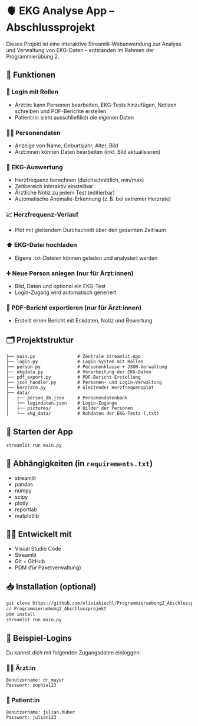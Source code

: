 
# 🫀 EKG Analyse App – Abschlussprojekt

Dieses Projekt ist eine interaktive Streamlit-Webanwendung zur Analyse und Verwaltung von EKG-Daten – entstanden im Rahmen der Programmierübung 2.

## 📌 Funktionen

### 🔐 Login mit Rollen
- Ärzt:in: kann Personen bearbeiten, EKG-Tests hinzufügen, Notizen schreiben und PDF-Berichte erstellen
- Patient:in: sieht ausschließlich die eigenen Daten

### 🧑‍⚕️ Personendaten
- Anzeige von Name, Geburtsjahr, Alter, Bild
- Ärzt:innen können Daten bearbeiten (inkl. Bild aktualisieren)

### 💓 EKG-Auswertung
- Herzfrequenz berechnen (durchschnittlich, min/max)
- Zeitbereich interaktiv einstellbar
- Ärztliche Notiz zu jedem Test (editierbar)
- Automatische Anomalie-Erkennung (z. B. bei extremer Herzrate)

### 📈 Herzfrequenz-Verlauf
- Plot mit gleitendem Durchschnitt über den gesamten Zeitraum

### ⬆️ EKG-Datei hochladen
- Eigene .txt-Dateien können geladen und analysiert werden

### ➕ Neue Person anlegen (nur für Ärzt:innen)
- Bild, Daten und optional ein EKG-Test
- Login-Zugang wird automatisch generiert

### 📄 PDF-Bericht exportieren (nur für Ärzt:innen)
- Erstellt einen Bericht mit Eckdaten, Notiz und Bewertung

## 🗂️ Projektstruktur

```
├── main.py                # Zentrale Streamlit-App
├── login.py               # Login-System mit Rollen
├── person.py              # Personenklasse + JSON-Verwaltung
├── ekgdata.py             # Verarbeitung der EKG-Daten
├── pdf_export.py          # PDF-Bericht-Erstellung
├── json_handler.py        # Personen- und Login-Verwaltung
├── herzrate.py            # Gleitender Herzfrequenzplot
├── data/
│   ├── person_db.json     # Personendatenbank
│   ├── logindaten.json    # Login-Zugänge
│   ├── pictures/          # Bilder der Personen
│   └── ekg_data/          # Rohdaten der EKG-Tests (.txt)
```

## 🚀 Starten der App

```bash
streamlit run main.py
```

## 🔧 Abhängigkeiten (in `requirements.txt`)

- streamlit
- pandas
- numpy
- scipy
- plotly
- reportlab
- matplotlib

## 👩‍💻 Entwickelt mit

- Visual Studio Code
- Streamlit
- Git + GitHub
- PDM (für Paketverwaltung)

## 📥 Installation (optional)

```bash
git clone https://github.com/oliviakiechl/Programmieruebung2_Abschlussprojekt.git
cd Programmieruebung2_Abschlussprojekt
pdm install
streamlit run main.py
```

## 🔑 Beispiel-Logins

Du kannst dich mit folgenden Zugangsdaten einloggen:

### 👩‍⚕️ Ärzt:in
```text
Benutzername: dr_mayer
Passwort: sophie123
```

### 🧍 Patient:in
```text
Benutzername: julian.huber
Passwort: julian123
```
